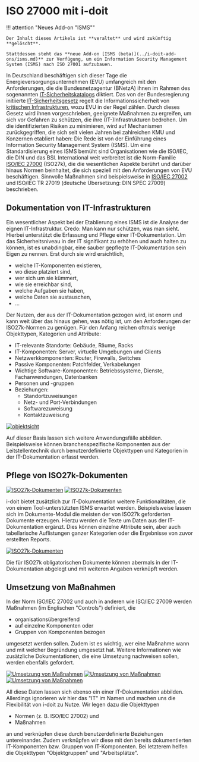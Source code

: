 # ISO 27000 mit i-doit

!!! attention "Neues Add-on "ISMS""

    Der Inhalt dieses Artikels ist **veraltet** und wird zukünftig **gelöscht**.

    Stattdessen steht das **neue Add-on [ISMS (beta)](../i-doit-add-ons/isms.md)** zur Verfügung, um ein Information Security Management System (ISMS) nach ISO 27001 aufzubauen.

In Deutschland beschäftigen sich dieser Tage die Energieversorgungsunternehmen (EVU) umfangreich mit den Anforderungen, die die Bundesnetzagentur (BNetzA) ihnen im Rahmen des sogenannten [IT-Sicherheitskatalogs](https://www.bsi.bund.de/grundschutz/) diktiert. Das von der Bundesregierung initiierte [IT-Sicherheitsgesetz](https://www.secupedia.info/wiki/IT-Sicherheitsgesetz) regelt die Informationssicherheit von [kritischen Infrastrukturen](https://www.kritis.bund.de/SubSites/Kritis/DE/Einfuehrung/einfuehrung_node.html), wozu EVU in der Regel zählen. Durch dieses Gesetz wird ihnen vorgeschrieben, geeignete Maßnahmen zu ergreifen, um sich vor Gefahren zu schützen, die ihre (IT-)Infrastrukturen bedrohen. Um die identifizierten Risiken zu minimieren, wird auf Mechanismen zurückgegriffen, die sich seit vielen Jahren bei zahlreichen KMU und Konzernen etabliert haben: Die Rede ist von der Einführung eines Information Security Management System (ISMS). Um eine Standardisierung eines ISMS bemüht sind Organisationen wie die ISO/IEC, die DIN und das BSI. International weit verbreitet ist die Norm-Familie [ISO/IEC 27000](https://de.wikipedia.org/wiki/ISO/IEC_27000-Reihe) (ISO27k), die die wesentlichen Aspekte berührt und darüber hinaus Normen beinhaltet, die sich speziell mit den Anforderungen von EVU beschäftigen. Sinnvolle Maßnahmen sind beispielsweise in [ISO/IEC 27002](https://de.wikipedia.org/wiki/ISO/IEC_27002) und ISO/IEC TR 27019 (deutsche Übersetzung: DIN SPEC 27009) beschrieben.

Dokumentation von IT-Infrastrukturen
------------------------------------

Ein wesentlicher Aspekt bei der Etablierung eines ISMS ist die Analyse der eignen IT-Infrastruktur. Credo: Man kann nur schützen, was man sieht. Hierbei unterstützt die Erfassung und Pflege einer IT-Dokumentation. Um das Sicherheitsniveau in der IT signifikant zu erhöhen und auch halten zu können, ist es unabdingbar, eine sauber gepflegte IT-Dokumentation sein Eigen zu nennen. Erst durch sie wird ersichtlich,

*   welche IT-Komponenten existieren,
*   wo diese platziert sind,
*   wer sich um sie kümmert,
*   wie sie erreichbar sind,
*   welche Aufgaben sie haben,
*   welche Daten sie austauschen,
*   …

Der Nutzen, der aus der IT-Dokumentation gezogen wird, ist enorm und kann weit über das hinaus gehen, was nötig ist, um den Anforderungen der ISO27k-Normen zu genügen. Für den Anfang reichen oftmals wenige Objekttypen, Kategorien und Attribute:

*   IT-relevante Standorte: Gebäude, Räume, Racks
*   IT-Komponenten: Server, virtuelle Umgebungen und Clients
*   Netzwerkkomponenten: Router, Firewalls, Switches
*   Passive Komponenten: Patchfelder, Verkabelungen
*   Wichtige Software-Komponenten: Betriebssysteme, Dienste, Fachanwendungen, Datenbanken
*   Personen und -gruppen
*   Beziehungen:
    *   Standortzuweisungen
    *   Netz- und Port-Verbindungen
    *   Softwarezuweisung
    *   Kontaktzuweisung

[![objektsicht](../assets/images/de/anwendungsfaelle/iso-27000/1-iso.png)](../assets/images/de/anwendungsfaelle/iso-27000/1-iso.png)

Auf dieser Basis lassen sich weitere Anwendungsfälle abbilden. Beispielsweise können branchenspezifische Komponenten aus der Leitstellentechnik durch benutzerdefinierte Objekttypen und Kategorien in der IT-Dokumentation erfasst werden.

Pflege von ISO27k-Dokumenten
----------------------------

[![ISO27k-Dokumenten](../assets/images/de/anwendungsfaelle/iso-27000/2-iso.png)](../assets/images/de/anwendungsfaelle/iso-27000/2-iso.png)
[![ISO27k-Dokumenten](../assets/images/de/anwendungsfaelle/iso-27000/3-iso.png)](../assets/images/de/anwendungsfaelle/iso-27000/3-iso.png)

i-doit bietet zusätzlich zur IT-Dokumentation weitere Funktionalitäten, die von einem Tool-unterstützten ISMS erwartet werden. Beispielsweise lassen sich im Dokumente-Modul die meisten der von ISO27k geforderten Dokumente erzeugen. Hierzu werden die Texte um Daten aus der IT-Dokumentation ergänzt. Dies können einzelne Attribute sein, aber auch tabellarische Auflistungen ganzer Kategorien oder die Ergebnisse von zuvor erstellten Reports.

[![ISO27k-Dokumenten](../assets/images/de/anwendungsfaelle/iso-27000/4-iso.png)](../assets/images/de/anwendungsfaelle/iso-27000/4-iso.png)

Die für ISO27k obligatorischen Dokumente können abermals in der IT-Dokumentation abgelegt und mit weiteren Angaben verknüpft werden.

Umsetzung von Maßnahmen
-----------------------

In der Norm ISO/IEC 27002 und auch in anderen wie ISO/IEC 27009 werden Maßnahmen (im Englischen "Controls") definiert, die

*   organisationsübergreifend
*   auf einzelne Komponenten oder
*   Gruppen von Komponenten bezogen

umgesetzt werden sollen. Zudem ist es wichtig, wer eine Maßnahme wann und mit welcher Begründung umgesetzt hat. Weitere Informationen wie zusätzliche Dokumentationen, die eine Umsetzung nachweisen sollen, werden ebenfalls gefordert.

[![Umsetzung von Maßnahmen](../assets/images/de/anwendungsfaelle/iso-27000/5-iso.png)](../assets/images/de/anwendungsfaelle/iso-27000/5-iso.png)
[![Umsetzung von Maßnahmen](../assets/images/de/anwendungsfaelle/iso-27000/6-iso.png)](../assets/images/de/anwendungsfaelle/iso-27000/6-iso.png)
[![Umsetzung von Maßnahmen](../assets/images/de/anwendungsfaelle/iso-27000/7-iso.png)](../assets/images/de/anwendungsfaelle/iso-27000/7-iso.png)

All diese Daten lassen sich ebenso ein einer IT-Dokumentation abbilden. Allerdings ignorieren wir hier das "IT" im Namen und machen uns die Flexibilität von i-doit zu Nutze. Wir legen dazu die Objekttypen

*   Normen (z. B. ISO/IEC 27002) und
*   Maßnahmen

an und verknüpfen diese durch benutzerdefinierte Beziehungen untereinander. Zudem verknüpfen wir diese mit den bereits dokumentierten IT-Komponenten bzw. Gruppen von IT-Komponenten. Bei letzterem helfen die Objekttypen "Objektgruppen" und "Arbeitsplätze".
